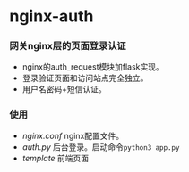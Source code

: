 # nginx-auth
### 网关nginx层的页面登录认证

- nginx的auth_request模块加flask实现。
- 登录验证页面和访问站点完全独立。
- 用户名密码+短信认证。

### 使用
- *nginx.conf*  nginx配置文件。
- *auth.py*  后台登录。启动命令`python3 app.py`
- *template* 前端页面
